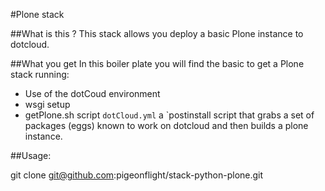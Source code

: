#Plone stack 

##What is this ?
This stack allows you deploy a basic Plone instance to dotcloud.

##What you get
In this boiler plate you will find the basic to get a Plone stack running:
* Use of the dotCoud environment
* wsgi setup
* getPlone.sh script `dotCloud.yml` a `postinstall script that grabs a set of packages (eggs) known to work on dotcloud and then builds a plone instance.

##Usage:

  git clone git@github.com:pigeonflight/stack-python-plone.git
  
